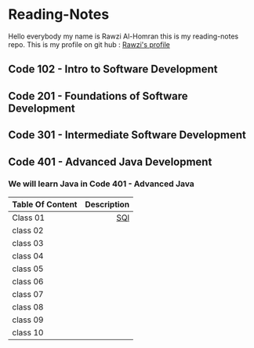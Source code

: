 # Reading-Notes
Hello everybody my name is Rawzi Al-Homran this is my reading-notes repo. This is my profile on git hub : [Rawzi's profile](https://github.com/rawziNael)
## Code 102 - Intro to Software Development
## Code 201 - Foundations of Software Development
## Code 301 - Intermediate Software Development
## Code 401 - Advanced Java Development


### We will learn Java in Code 401 - Advanced Java
| Table Of Content        | Description | 
| :---        |          ---: |
| Class 01    |   [SQl](https://github.com/rawziNael/Reading-Notes/blob/main/databases%20and%20SQL.md) |
| class 02  |      |
| class 03  |      |
| class 04  |      |
| class 05  |      |
| class 06  |      |
| class 07  |      |
| class 08  |      |
| class 09  |      |
| class 10  |      |

